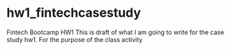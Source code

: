 # hw1_fintechcasestudy
Fintech Bootcamp HW1
This is draft of what I am going to write for the case study hw1. For the purpose of the class activity